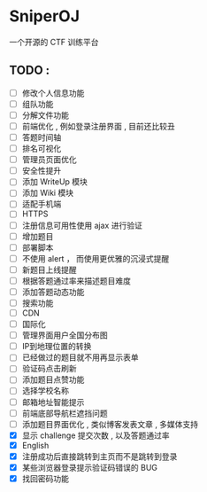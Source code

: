 # SniperOJ
一个开源的 CTF 训练平台

TODO : 
---

- [ ] 修改个人信息功能  
- [ ] 组队功能  
- [ ] 分解文件功能 
- [ ] 前端优化 , 例如登录注册界面 , 目前还比较丑  
- [ ] 答题时间轴  
- [ ] 排名可视化  
- [ ] 管理员页面优化  
- [ ] 安全性提升  
- [ ] 添加 WriteUp 模块  
- [ ] 添加 Wiki 模块  
- [ ] 适配手机端  
- [ ] HTTPS  
- [ ] 注册信息可用性使用 ajax 进行验证
- [ ] 增加题目
- [ ] 部署脚本
- [ ] 不使用 alert ， 而使用更优雅的沉浸式提醒
- [ ] 新题目上线提醒
- [ ] 根据答题通过率来描述题目难度
- [ ] 添加答题动态功能
- [ ] 搜索功能
- [ ] CDN
- [ ] 国际化
- [ ] 管理界面用户全国分布图
- [ ] IP到地理位置的转换
- [ ] 已经做过的题目就不用再显示表单
- [ ] 验证码点击刷新
- [ ] 添加题目点赞功能
- [ ] 选择学校名称
- [ ] 邮箱地址智能提示
- [ ] 前端底部导航栏遮挡问题
- [ ] 添加题目界面优化 , 类似博客发表文章 , 多媒体支持
- [x] 显示 challenge 提交次数 , 以及答题通过率
- [x] English
- [x] 注册成功后直接跳转到主页而不是跳转到登录
- [x] 某些浏览器登录提示验证码错误的 BUG
- [x] 找回密码功能  
